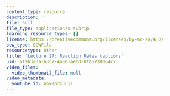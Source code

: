 ```yaml
---
content_type: resource
description: ''
file: null
file_type: application/x-subrip
learning_resource_types: []
license: https://creativecommons.org/licenses/by-nc-sa/4.0/
ocw_type: OCWFile
resourcetype: Other
title: 'Lecture 27: Reaction Rates captions'
uid: af96323a-63b7-4a00-aebd-0fa5730064c7
video_files:
  video_thumbnail_file: null
video_metadata:
  youtube_id: GhwBpZx3LjI
---
```

